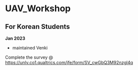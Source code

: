 # UAV_Workshop
## For Korean Students

**Jan 2023**

- maintained Venki 

Complete the survey @
https://unlv.co1.qualtrics.com/jfe/form/SV_cwGbQ3M92nzgl4q
